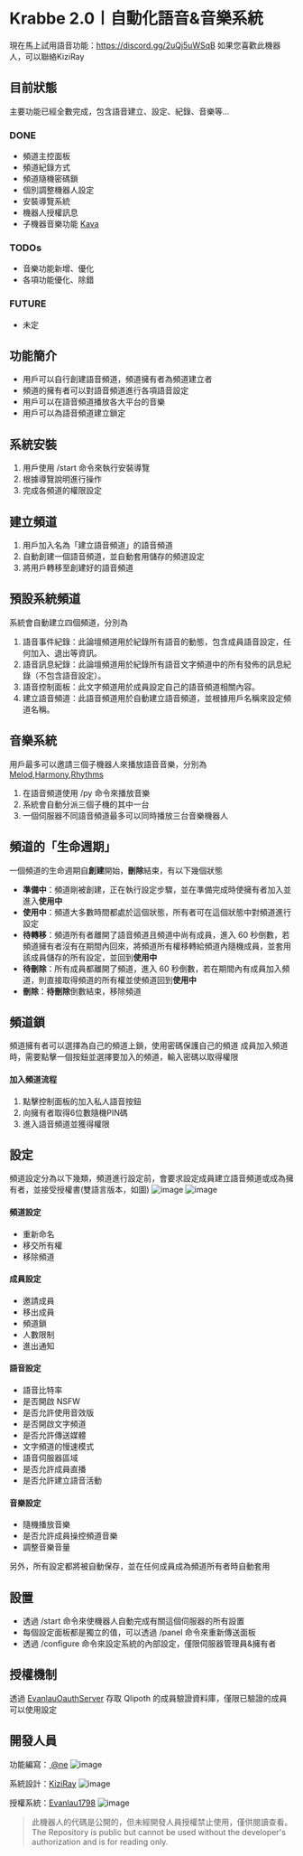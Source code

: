 # Krabbe 2.0〡自動化語音&音樂系統

現在馬上試用語音功能：https://discord.gg/2uQj5uWSqB
如果您喜歡此機器人，可以聯絡KiziRay

## 目前狀態

主要功能已經全數完成，包含語音建立、設定、紀錄、音樂等...

### DONE

- 頻道主控面板
- 頻道紀錄方式
- 頻道隨機密碼鎖
- 個別調整機器人設定
- 安裝導覽系統
- 機器人授權訊息
- 子機器音樂功能 [Kava](https://github.com/ZeltFrei/Kava)

### TODOs
- 音樂功能新增、優化
- 各項功能優化、除錯

### FUTURE
- 未定

## 功能簡介

- 用戶可以自行創建語音頻道，頻道擁有者為頻道建立者
- 頻道的擁有者可以對語音頻道進行各項語音設定
- 用戶可以在語音頻道播放各大平台的音樂
- 用戶可以為語音頻道建立鎖定

## 系統安裝

1. 用戶使用 /start 命令來執行安裝導覽
2. 根據導覽說明進行操作
3. 完成各頻道的權限設定

## 建立頻道

1. 用戶加入名為「建立語音頻道」的語音頻道
2. 自動創建一個語音頻道，並自動套用儲存的頻道設定
3. 將用戶轉移至創建好的語音頻道

## 預設系統頻道

系統會自動建立四個頻道，分別為
1. 語音事件紀錄：此論壇頻道用於紀錄所有語音的動態，包含成員語音設定，任何加入、退出等資訊。
2. 語音訊息紀錄：此論壇頻道用於紀錄所有語音文字頻道中的所有發佈的訊息紀錄（不包含語音設定）。
3. 語音控制面板：此文字頻道用於成員設定自己的語音頻道相關內容。
4. 建立語音頻道：此語音頻道用於自動建立語音頻道，並根據用戶名稱來設定頻道名稱。

## 音樂系統

用戶最多可以邀請三個子機器人來播放語音音樂，分別為 [Melod](https://discord.com/oauth2/authorize?client_id=1239105289299431464),[Harmony](https://discord.com/oauth2/authorize?client_id=1239137607884210226),[Rhythms](https://discord.com/oauth2/authorize?client_id=1239137639605604414)
1. 在語音頻道使用 /py 命令來播放音樂
2. 系統會自動分派三個子機的其中一台
3. 一個伺服器不同語音頻道最多可以同時播放三台音樂機器人

## 頻道的「生命週期」

一個頻道的生命週期自**創建**開始，**刪除**結束，有以下幾個狀態

- **準備中**：頻道剛被創建，正在執行設定步驟，並在準備完成時使擁有者加入並進入**使用中**
- **使用中**：頻道大多數時間都處於這個狀態，所有者可在這個狀態中對頻道進行設定
- **待轉移**：頻道所有者離開了語音頻道且頻道中尚有成員，進入 60 秒倒數，若頻道擁有者沒有在期間內回來，將頻道所有權移轉給頻道內隨機成員，並套用該成員儲存的所有設定，並回到**使用中**
- **待刪除**：所有成員都離開了頻道，進入 60 秒倒數，若在期間內有成員加入頻道，則直接取得頻道的所有權並使頻道回到**使用中**
- **刪除**：**待刪除**倒數結束，移除頻道

## 頻道鎖

頻道擁有者可以選擇為自己的頻道上鎖，使用密碼保護自己的頻道
成員加入頻道時，需要點擊一個按鈕並選擇要加入的頻道，輸入密碼以取得權限

#### 加入頻道流程

1. 點擊控制面板的加入私人語音按鈕
2. 向擁有者取得6位數隨機PIN碼
3. 進入語音頻道並獲得權限

## 設定

頻道設定分為以下幾類，頻道進行設定前，會要求設定成員建立語音頻道或成為擁有者，並接受授權書(雙語言版本，如圖)
![image](https://github.com/ZeltFrei/KrabbeRewrite/assets/89194114/ae24fee8-a15b-451c-a015-dd02d7f18173)
![image](https://github.com/ZeltFrei/KrabbeRewrite/assets/89194114/39adf417-ef04-402d-ab6b-b582986f7e38)

#### 頻道設定

- 重新命名
- 移交所有權
- 移除頻道

#### 成員設定

- 邀請成員
- 移出成員
- 頻道鎖
- 人數限制
- 進出通知

#### 語音設定

- 語音比特率
- 是否開啟 NSFW
- 是否允許使用音效版
- 是否開啟文字頻道
- 是否允許傳送媒體
- 文字頻道的慢速模式
- 語音伺服器區域
- 是否允許成員直播
- 是否允許建立語音活動

#### 音樂設定

 - 隨機播放音樂
 - 是否允許成員操控頻道音樂
 - 調整音樂音量

另外，所有設定都將被自動保存，並在任何成員成為頻道所有者時自動套用

## 設置

- 透過 /start 命令來使機器人自動完成有關這個伺服器的所有設置
- 每個設定面板都是獨立的值，可以透過 /panel 命令來重新傳送面板
- 透過 /configure 命令來設定系統的內部設定，僅限伺服器管理員&擁有者

## 授權機制

透過 [EvanlauOauthServer](https://github.com/ZeltFrei/EvanlauOauthServer) 存取 Qlipoth 的成員驗證資料庫，僅限已驗證的成員可以使用設定

## 開發人員
功能編寫：[ @ne](https://github.com/Nat1anWasTaken) ![image](https://github.com/ZeltFrei/KrabbeRewrite/assets/89194114/7d8a792c-2db1-4956-a539-86637e5b7d54)

系統設計：[KiziRay](https://github.com/KiziRay) ![image](https://github.com/ZeltFrei/KrabbeRewrite/assets/89194114/099590f7-3b59-496e-82f4-083998295a56)

授權系統：[Evanlau1798](https://github.com/Evanlau1798) ![image](https://github.com/ZeltFrei/KrabbeRewrite/assets/89194114/dd9eabc4-dcfc-4a93-b567-9930adfa8362)

> 此機器人的代碼是公開的，但未經開發人員授權禁止使用，僅供閱讀查看。
The Repository is public but cannot be used without the developer's authorization and is for reading only.
